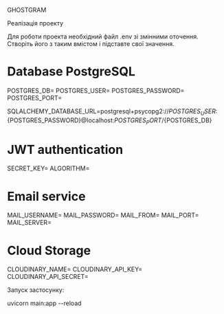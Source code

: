 GHOSTGRAM

Реалізація проекту

Для роботи проекта необхідний файл .env зі змінними оточення. Створіть його з таким вмістом і підставте свої значення.

# Database PostgreSQL
POSTGRES_DB=
POSTGRES_USER=
POSTGRES_PASSWORD=
POSTGRES_PORT=

SQLALCHEMY_DATABASE_URL=postgresql+psycopg2://${POSTGRES_USER}:${POSTGRES_PASSWORD}@localhost:${POSTGRES_PORT}/${POSTGRES_DB}

# JWT authentication
SECRET_KEY=
ALGORITHM=

# Email service
MAIL_USERNAME=
MAIL_PASSWORD=
MAIL_FROM=
MAIL_PORT=
MAIL_SERVER=

# Cloud Storage
CLOUDINARY_NAME=
CLOUDINARY_API_KEY=
CLOUDINARY_API_SECRET=

Запуск застосунку:

uvicorn main:app --reload